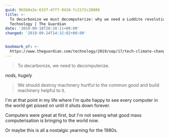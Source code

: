 ```yaml
---
guid: 9b5b0a2e-632f-47ff-9418-fc21f2c28606
title: >-
  To decarbonize we must decomputerize: why we need a Luddite revolution |
  Technology | The Guardian
date: '2019-09-18T20:28:11+00:00'
changed: '2019-09-24T14:32:02+00:00'


bookmark_of: >-
  https://www.theguardian.com/technology/2019/sep/17/tech-climate-change-luddites-data
---
```


> To decarbonize, we need to decomputerize.

_nods, hugely_

> We should destroy machinery hurtful to the common good and build machinery helpful to it.

I'm at that point in my life where I'm quite happy to see every computer in the world get pissed on until it shuts down forever. 

Computers were great at first, but I'm not seeing what good mass computerisation is bringing to the world now.

Or maybe this is all a nostalgic yearning for the 1980s. 
